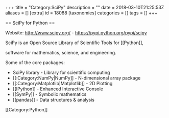 +++
title = "Category:SciPy"
description = ""
date = 2018-03-10T21:25:53Z
aliases = []
[extra]
id = 18088
[taxonomies]
categories = []
tags = []
+++

== SciPy for Python ==

Website: http://www.scipy.org/ - https://pypi.python.org/pypi/scipy

SciPy is an Open Source Library of Scientific Tools for [[Python]],

software for mathematics, science, and engineering. 

Some of the core packages:
* SciPy library  - Library for scientific computing
* [[:Category:NumPy|NumPy]]      - N-dimensional array package
* [[:Category:Matplotlib|Matplotlib]] - 2D Plotting
* [[IPython]]    - Enhanced Interactive Console
* [[SymPy]]      - Symbolic mathematics
* [[pandas]]     - Data structures & analysis


[[Category:Python]]
